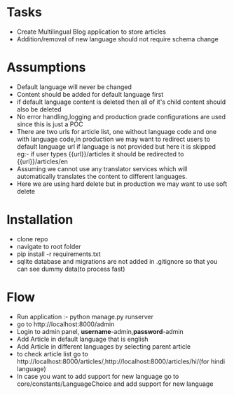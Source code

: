 # Tasks
 - Create Multilingual Blog application to store articles
 - Addition/removal of new language should not require schema change


# Assumptions
- Default language will never be changed 
- Content should be added for default language first
- if default language content is deleted then all of it's child content should also be deleted
- No error handling,logging and production grade configurations are used since this is just a POC
- There are two urls for article list, one without language code and one with language code,in production 
  we may want to redirect users to default language url if language is not provided but here it is skipped
  eg:-  if user types {{url}}/articles it should be redirected to
  {{url}}/articles/en
- Assuming we cannot use any translator services which will automatically translates the content to different
  languages.
- Here we are using hard delete but in production we may want to use soft delete

# Installation
- clone repo
- navigate to root folder
- pip install -r requirements.txt
- sqlite database and migrations are not added in .gitignore so that you can see dummy data(to process fast)


# Flow
- Run application :- python manage.py runserver
- go to http://localhost:8000/admin
- Login to admin panel, **username**-admin,**password**-admin
- Add Article in default language that is english
- Add Article in different languages by selecting parent article
- to check  article list go to http://localhost:8000/articles/,http://localhost:8000/articles/hi/(for hindi language)
- In case you want to add support for new language
  go to core/constants/LanguageChoice and add support for new language

